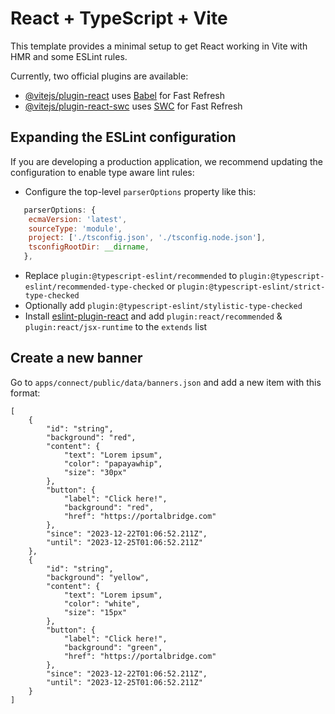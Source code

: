 # React + TypeScript + Vite

This template provides a minimal setup to get React working in Vite with HMR and some ESLint rules.

Currently, two official plugins are available:

- [@vitejs/plugin-react](https://github.com/vitejs/vite-plugin-react/blob/main/packages/plugin-react/README.md) uses [Babel](https://babeljs.io/) for Fast Refresh
- [@vitejs/plugin-react-swc](https://github.com/vitejs/vite-plugin-react-swc) uses [SWC](https://swc.rs/) for Fast Refresh

## Expanding the ESLint configuration

If you are developing a production application, we recommend updating the configuration to enable type aware lint rules:

- Configure the top-level `parserOptions` property like this:

```js
   parserOptions: {
    ecmaVersion: 'latest',
    sourceType: 'module',
    project: ['./tsconfig.json', './tsconfig.node.json'],
    tsconfigRootDir: __dirname,
   },
```

- Replace `plugin:@typescript-eslint/recommended` to `plugin:@typescript-eslint/recommended-type-checked` or `plugin:@typescript-eslint/strict-type-checked`
- Optionally add `plugin:@typescript-eslint/stylistic-type-checked`
- Install [eslint-plugin-react](https://github.com/jsx-eslint/eslint-plugin-react) and add `plugin:react/recommended` & `plugin:react/jsx-runtime` to the `extends` list


## Create a new banner

Go to `apps/connect/public/data/banners.json` and add a new item with this format:

```
[
    {
        "id": "string",
        "background": "red",
        "content": {
            "text": "Lorem ipsum",
            "color": "papayawhip",
            "size": "30px"
        },
        "button": {
            "label": "Click here!",
            "background": "red",
            "href": "https://portalbridge.com"
        },
        "since": "2023-12-22T01:06:52.211Z",
        "until": "2023-12-25T01:06:52.211Z"
    },
    {
        "id": "string",
        "background": "yellow",
        "content": {
            "text": "Lorem ipsum",
            "color": "white",
            "size": "15px"
        },
        "button": {
            "label": "Click here!",
            "background": "green",
            "href": "https://portalbridge.com"
        },
        "since": "2023-12-22T01:06:52.211Z",
        "until": "2023-12-25T01:06:52.211Z"
    }
]
```
